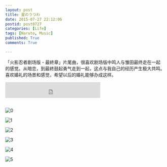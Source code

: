 ```yaml
---
layout: post
title: 星のうつわ
date: 2015-07-27 22:12:06
postid: post0727
categories: [Life]
tags: [Naruto, Music]
published: True
comments: True

---
```


「火影忍者剧场版 - 最終章」片尾曲，很喜欢剧场版中鸣人与雏田最终走在一起的感觉。从暗恋，到最終鼓起勇气走到一起，这点与我自己的经历产生极大共鸣。喜欢婚礼的场景和感觉，希望以后的婚礼能够办成这样。

<!--more-->
<div class="center"><embed src="https://myulinkblog.oss-cn-shenzhen.aliyuncs.com/%E6%98%9F%E3%81%AE%E3%81%86%E3%81%A4%E3%82%8F.mp3" height="50"  allowNetworking="all" /></div>


<br>


![0](https://myulinkblog.oss-cn-shenzhen.aliyuncs.com/18-7-29/1.png)

![1](https://myulinkblog.oss-cn-shenzhen.aliyuncs.com/18-7-29/2.png)

![2](https://myulinkblog.oss-cn-shenzhen.aliyuncs.com/18-7-29/3.png)

![3](https://myulinkblog.oss-cn-shenzhen.aliyuncs.com/18-7-29/4.png)

![4](https://myulinkblog.oss-cn-shenzhen.aliyuncs.com/18-7-29/5.png)

![5](https://myulinkblog.oss-cn-shenzhen.aliyuncs.com/18-7-29/6.png)
